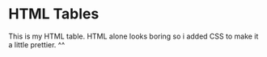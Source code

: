 # HTML Tables
This is my HTML table. HTML alone looks boring so i added CSS to make it a little prettier. ^^
